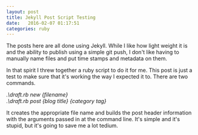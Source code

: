 ```yaml
---
layout: post
title: Jekyll Post Script Testing
date:   2016-02-07 01:17:51
categories: ruby
---
```

The posts here are all done using Jekyll. While I like how light weight it is and the ability to publish using a simple git push, I don't like having to manually name files and put time stamps and metadata on them.

In that spirit I threw together a ruby script to do it for me. This post is just a test to make sure that it's working the way I expected it to. There are two commands.

*.\draft.rb new {filename}*<br />
*.\draft.rb post {blog title} {category tag}*<br />

It creates the appropriate file name and builds the post header information with the arguments passed in at the command line. It's simple and it's stupid, but it's going to save me a lot tedium.
